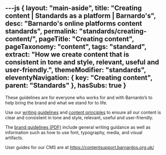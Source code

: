 ---js
{
	layout: "main-aside",
	title: "Creating content | Standards as a platform | Barnardo's",
	desc: "Barnardo's online platforms content standards",
	permalink: "standards/creating-content/",
	pageTitle: "Creating content",
	pageTaxonomy: "content",
	tags: "standard",
	extract: "How we create content that is consistent in tone and style, relevant, useful and user-friendly.",
	themeModifier: "standards",
	eleventyNavigation: {
		key: "Creating content",
		parent: "Standards"
	},
	hasSubs: true
}
---

These guidelines are for everyone who works for and with Barnardo’s to help bring the brand and what we stand for to life.

Use our [writing guidelines](/standards/creating-content/writing-guidelines/) and [content principles](/standards/creating-content/content-principles/) to ensure all our content is clear and consistent in tone and style, relevant, useful and user-friendly.

The [brand guidelines (PDF)](https://inside.barnardos.org.uk/sites/default/files/uploads/Barnardos%20brand%20guidelines.pdf) include general writing guidance as well as information such as how to use font, typography, media, and visual artifacts.

User guides for our CMS are at https://contentsupport.barnardos.org.uk/
